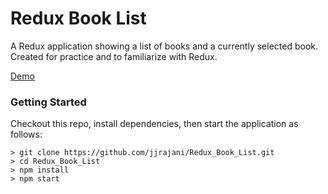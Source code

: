# Redux Book List

A Redux application showing a list of books and a currently selected book. Created for practice and to familiarize with Redux.

[Demo]()

### Getting Started
Checkout this repo, install dependencies, then start the application as follows:

```
> git clone https://github.com/jjrajani/Redux_Book_List.git
> cd Redux_Book_List
> npm install
> npm start
```
